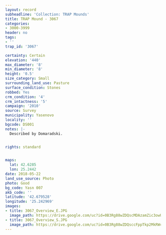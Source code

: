 ```yaml
---
layout: record
subheadline: 'Collection: TRAP Mounds'
title: TRAP Mound - 3067
categories:
- 3000-3999
header: no
tags:
- ''
trap_id: '3067'

certainty: Certain
elevation: '440'
max_diameter: '8'
min_diameter: '8'
height: '0.5'
size_category: Small
surrounding_land_use: Pasture
surface_condition: Stones
robbed: Yes
crm_condition: '4'
crm_intactness: '5'
campaign: '2010'
source: Survey
municipality: Yasenovo
locality: ''
bgcode: DS001
notes: |-
  Described by Domaradski.


rights: standard


maps:
  lat: 42.6285
  lon: 25.2442
date: 2018-05-22
land_use_source: Photo
photo: Good
bg_code: Yasn 007
akb_code: ''
latitude: '42.679528'
longitude: '25.242969'
images:
- title: 3067_Overview_E.JPG
  image_path: https://drive.google.com/uc?id=0B3Rg88wZDQscMDAzamZic3owUjA
- title: 3067_Overview_S.JPG
  image_path: https://drive.google.com/uc?id=0B3Rg88wZDQsccFppTkp2MkRWc3c
---
```

